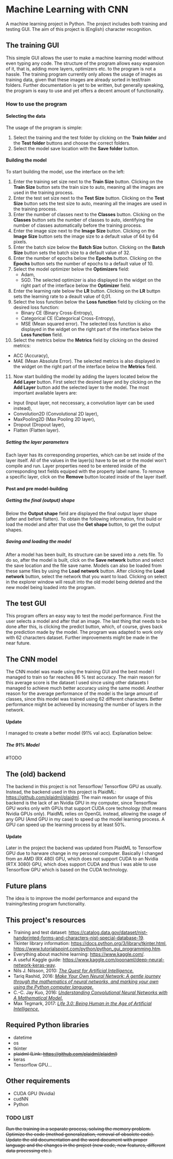 # Machine Learning with CNN

A machine learning project in Python.
The project includes both training and testing GUI.
The aim of this project is (English) character recognition.

## The training GUI
This simple GUI allows the user to make a machine learning model without even typing any code.
The structure of the program allows easy expansion of it, that is, adding more layers, optimizers etc. to the program
is not a hassle. The training program currently only allows the usage of images as training data, given that these images
are already sorted in test/train folders. Further documentation is yet to be written, but generally speaking, the
program is easy to use and yet offers a decent amount of functionality.
### How to use the program
#### Selecting the data
The usage of the program is simple:
1. Select the training and the test folder by clicking on the **Train folder** and the **Test folder** buttons and choose the correct folders.
2. Select the model save location with the **Save folder** button.
#### Building the model
To start building the model, use the interface on the left:
1. Enter the training set size next to the **Train Size** button. Clicking on the **Train Size** button sets the train size to auto, meaning all the images are used in the training process.
2. Enter the test set size next to the **Test Size** button. Clicking on the **Test Size** button sets the test size to auto, meaning all the images are used in the training process.
3. Enter the number of classes next to the **Classes** button. Clicking on the **Classes** button sets the number of classes to auto, identifying the number of classes automatically before the training process.
4. Enter the image size next to the **Image Size** button. Clicking on the **Image Size** button sets the image size to a default value of 64 by 64 pixels.
5. Enter the batch size below the **Batch Size** button. Clicking on the **Batch Size** button sets the batch size to a default value of 32.
6. Enter the number of epochs below the **Epochs** button. Clicking on the **Epochs** button sets the number of epochs to a default value of 10.
7. Select the model optimizer below the **Optimizers** field:
   * Adam,
   * SGD.
   The selected optimizer is also displayed in the widget on the right part of the interface below the **Optimizer** field.
8. Enter the learning rate below the **LR** button. Clicking on the **LR** buttpn sets the learning rate to a deault value of 0,01.
9. Select the loss function below the **Loss function** field by clicking on the desired loss function:
   * Binary CE (Binary Cross-Entropy),
   * Categorical CE (Categorical Cross-Entropy),
   * MSE (Mean squared error).
   The selected loss function is also displayed in the widget on the right part of the interface below the **Loss function** field.
10. Select the metrics below the **Metrics** field by clicking on the desired metrics:
   * ACC (Accuracy),
   * MAE (Mean Absolute Error).
   The selected metrics is also displayed in the widget on the right part of the interface below the **Metrics** field.
11. Now start building the model by adding the layers located below the **Add Layer** button. First select the desired layer and by clicking on the **Add Layer** button add the selected layer to the model. The most important available layers are:
   * Input (Input layer, not neccessary, a convolution layer can be used instead),
   * Convolution2D (Convolutional 2D layer),
   * MaxPooling2D (Max Pooling 2D layer),
   * Dropout (Dropout layer),
   * Flatten (Flatten layer).
##### Setting the layer parameters
Each layer has its corresponding properties, which can be set inside of the layer itself. All of the values in the layer(s) have to be set or the model won't compile and run. Layer properties need to be entered inside of the corresponding text fields equiped with the property label name. To remove a specific layer, click on the **Remove** button located inside of the layer itself.
#### Post and pre model-building
##### Getting the final (output) shape
Below the **Output shape** field are displayed the final output layer shape (after and before flatten). To obtain the following information, first build or load the model and after that use the **Get shape** button, to get the output shapes.
##### Saving and loading the model
After a model has been built, its structure can be saved into a .nets file. To do so, after the model is built, click on the **Save network** button and select the save location and the file save name.
Models can also be loaded from these same files by using the **Load network** button. After clicking the **Load network** button, select the network that you want to load. Clicking on select in the explorer window will result into the old model being deleted and the new model being loaded into the program.
 

## The test GUI
This program offers an easy way to test the model performance. First the user selects a model and after that an
image. The last thing that needs to be done after this, is clicking the predict button, which, of course, gives back
the prediction made by the model. The program was adapted to work only with 62 characters dataset. Further improvements
might be made in the near future.

## The CNN model
The CNN model was made using the training GUI and the best model I managed to train so far reaches 86 % test accuracy.
The main reason for this average score is the dataset I used since using other datasets I managed to achieve much
better accuracy using the same model. Another reason for the average performance of the model is the large amount of
classes, since this model was trained using 62 different characters.
Better performance might be achieved by increasing the number of layers in the network.
#### Update 
I managed to create a better model (91% val acc). Explanation below:
##### The 91% Model
#TODO

## The (old) backend
The backend in this project is not Tensorflow/ Tensorflow GPU as usually. Instead, the backend used in this project is
PlaidML: https://github.com/plaidml/plaidml. The main reason for usage of this backend is the lack of an Nvidia GPU in 
my computer, since Tensorflow GPU works only with GPUs that support CUDA core technology (that means Nvidia GPUs only).
PlaidML relies on OpenGL instead, allowing the usage of any GPU (Amd GPU in my case) to speed up the model learning
process. A GPU can speed up the learning process by at least 50%.
#### Update
Later in the project the backend was updated from PlaidML to Tensorflow GPU due to harware change in my personal computer.
Basically I changed from an AMD (RX 480) GPU, which does not support CUDA to an Nvidia (RTX 3080) GPU, which does support
CUDA and thus I was able to use Tensorflow GPU which is based on the CUDA technology.

## Future plans
The idea is to improve the model performance and expand the training/testing program functionality.

## This project's resources
* Training and test dataset: 
https://catalog.data.gov/dataset/nist-handprinted-forms-and-characters-nist-special-database-19.
* Tkinter library information: https://docs.python.org/3/library/tkinter.html, 
https://www.tutorialspoint.com/python/python_gui_programming.htm.
* Everything about machine learning: https://www.kaggle.com/.
* A useful Kaggle guide: https://www.kaggle.com/poonaml/deep-neural-network-keras-way.
*  Nils J. Nilsson, 2010: <i/>[The Quest for Artificial Intelligence.](https://www.goodreads.com/book/show/7465939-the-quest-for-artificial-intelligence "Good reads")</i>
* Tariq Rashid, 2016: <i/>[Make Your Own Neural Network: A gentle journey through the mathematics of neural networks,
and marking your own using the Python computer language.](https://books.google.si/books/about/Make_Your_Own_Neural_Network.html?id=Zli_jwEACAAJ&source=kp_book_description&redir_esc=y "Google books")</i>
* C.-C. Jay Kuo, 2016: <i/>[Understanding Convolutional Neural Networks with A Mathematical Model.](https://arxiv.org/abs/1609.04112 "Arxiv")</i>
* Max Tegmark, 2017: <i/>[Life 3.0: Being Human in the Age of Artificial Intelligence.](https://www.goodreads.com/book/show/34272565-life-3-0 "Good reads")</i>

## Required Python libraries
* datetime
* os
* tkinter
* ~~plaidml (Link: https://github.com/plaidml/plaidml)~~
* keras
* Tensorflow GPU...

## Other requirements
* CUDA GPU (Nvidia)
* cudNN
* Python

### TODO LIST
~~Run the training in a separate process, solving the memory problem.~~
~~Optimize the code (method generalization, removal of obsolete code).~~
~~Update the old documentation and the word document with proper language and the changes in the project
(new code, new features, different data processing etc.).~~

